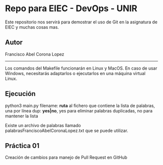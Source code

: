 # Repo para EIEC - DevOps - UNIR

Este repositorio nos servirá para demostrar el uso de Git en la asignatura de EIEC y muchas cosas mas.

## Autor
Francisco Abel Corona Lopez

---

Los comandos del Makefile funcionarán en Linux y MacOS. En caso de usar Windows, necesitarás adaptarlos o ejecutarlos en una máquina virtual Linux.

## Ejecución


python3 main.py <filename> <dup>
  filename: **ruta** al fichero que contiene la lista de palabras, una por línea
  dup: **yes|no**, yes para eliminar palabras duplicadas, no para mantener la lista
  
Existe un archivo de palabras llamado palabrasFranciscoAbelCoronaLopez.txt que se puede utilizar.

## Práctica 01

Creación de cambios para manejo de Pull Request en GitHub
